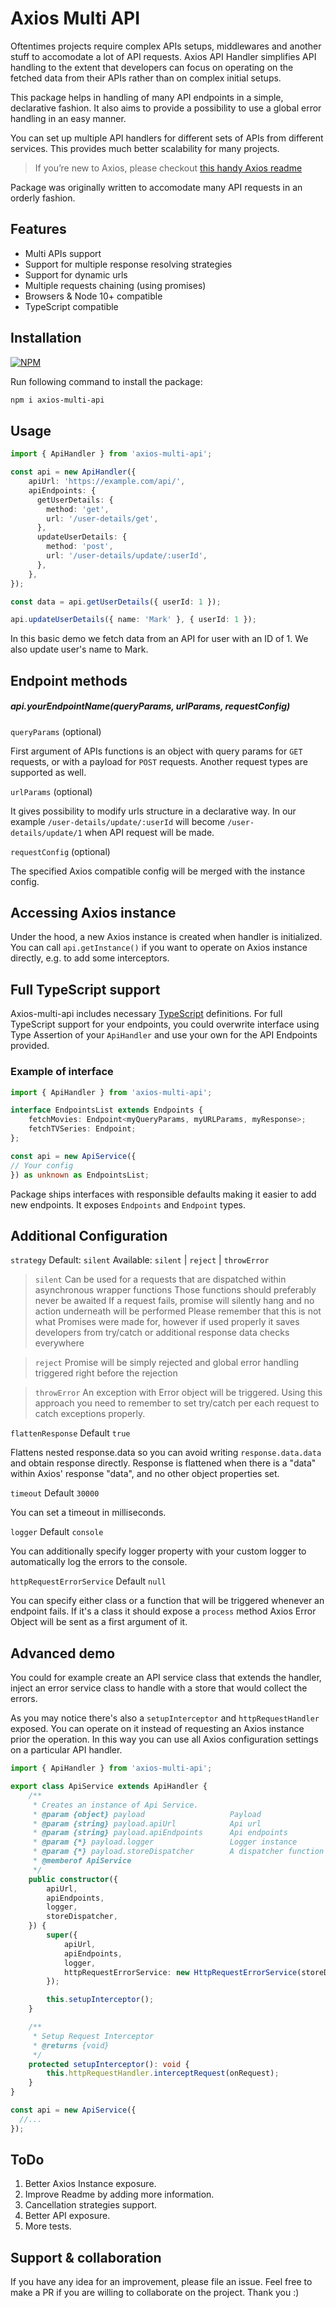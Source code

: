 # Axios Multi API

Oftentimes projects require complex APIs setups, middlewares and another stuff to accomodate a lot of API requests. Axios API Handler simplifies API handling to the extent that developers can focus on operating on the fetched data from their APIs rather than on complex initial setups.

This package helps in handling of many API endpoints in a simple, declarative fashion. It also aims to provide a possibility to use a global error handling in an easy manner.

You can set up multiple API handlers for different sets of APIs from different services. This provides much better scalability for many projects.

> If you’re new to Axios, please checkout [this handy Axios readme](https://github.com/axios/axios)

Package was originally written to accomodate many API requests in an orderly fashion.

## Features
- Multi APIs support
- Support for multiple response resolving strategies
- Support for dynamic urls
- Multiple requests chaining (using promises)
- Browsers & Node 10+ compatible
- TypeScript compatible

## Installation
[![NPM](https://nodei.co/npm/axios-multi-api.png)](https://npmjs.org/package/axios-multi-api)

Run following command to install the package:
```bash
npm i axios-multi-api
```

## Usage

```typescript
import { ApiHandler } from 'axios-multi-api';

const api = new ApiHandler({
    apiUrl: 'https://example.com/api/',
    apiEndpoints: {
      getUserDetails: {
        method: 'get',
        url: '/user-details/get',
      },
      updateUserDetails: {
        method: 'post',
        url: '/user-details/update/:userId',
      },
    },
});

const data = api.getUserDetails({ userId: 1 });

api.updateUserDetails({ name: 'Mark' }, { userId: 1 });
```
In this basic demo we fetch data from an API for user with an ID of 1. We also update user's name to Mark.

## Endpoint methods
##### api.yourEndpointName(queryParams, urlParams, requestConfig)

`queryParams` (optional)

First argument of APIs functions is an object with query params for `GET` requests, or with a payload for `POST` requests. Another request types are supported as well.

`urlParams` (optional)

It gives possibility to modify urls structure in a declarative way. In our example `/user-details/update/:userId` will become `/user-details/update/1` when API request will be made.

`requestConfig` (optional)

The specified Axios compatible config will be merged with the instance config.

## Accessing Axios instance

Under the hood, a new Axios instance is created when handler is initialized. You can call `api.getInstance()` if you want to operate on Axios instance directly, e.g. to add some interceptors.


## Full TypeScript support

Axios-multi-api includes necessary [TypeScript](http://typescriptlang.org) definitions. For full TypeScript support for your endpoints, you could overwrite interface using Type Assertion of your `ApiHandler` and use your own for the API Endpoints provided.

### Example of interface
```typescript
import { ApiHandler } from 'axios-multi-api';

interface EndpointsList extends Endpoints {
    fetchMovies: Endpoint<myQueryParams, myURLParams, myResponse>;
    fetchTVSeries: Endpoint;
};

const api = new ApiService({
// Your config
}) as unknown as EndpointsList;

```

Package ships interfaces with responsible defaults making it easier to add new endpoints. It exposes `Endpoints` and `Endpoint` types.

## Additional Configuration
`strategy`
Default: `silent`
Available: `silent` | `reject` | `throwError`

> `silent`
> Can be used for a requests that are dispatched within asynchronous wrapper functions
> Those functions should preferably never be awaited
> If a request fails, promise will silently hang and no action underneath will be performed
> Please remember that this is not what Promises were made for, however if used properly it saves developers from try/catch or additional response data checks everywhere

> `reject`
> Promise will be simply rejected and global error handling triggered right before the rejection

> `throwError`
> An exception with Error object will be triggered. Using this approach you need to remember to set try/catch per each request to catch exceptions properly.


`flattenResponse`
Default `true`

Flattens nested response.data so you can avoid writing `response.data.data` and obtain response directly. Response is flattened when there is a "data" within Axios' response "data", and no other object properties set.


`timeout`
Default `30000`

You can set a timeout in milliseconds.


`logger`
Default `console`

You can additionally specify logger property with your custom logger to automatically log the errors to the console.


`httpRequestErrorService`
Default `null`

You can specify either class or a function that will be triggered whenever an endpoint fails. If it's a class it should expose a `process` method Axios Error Object will be sent as a first argument of it.

## Advanced demo

You could for example create an API service class that extends the handler, inject an error service class to handle with a store that would collect the errors.

As you may notice there's also a `setupInterceptor` and `httpRequestHandler` exposed. You can operate on it instead of requesting an Axios instance prior the operation. In this way you can use all Axios configuration settings on a particular API handler.


```typescript
import { ApiHandler } from 'axios-multi-api';

export class ApiService extends ApiHandler {
    /**
     * Creates an instance of Api Service.
     * @param {object} payload                   Payload
     * @param {string} payload.apiUrl            Api url
     * @param {string} payload.apiEndpoints      Api endpoints
     * @param {*} payload.logger                 Logger instance
     * @param {*} payload.storeDispatcher        A dispatcher function to dispatch data to the store
     * @memberof ApiService
     */
    public constructor({
        apiUrl,
        apiEndpoints,
        logger,
        storeDispatcher,
    }) {
        super({
            apiUrl,
            apiEndpoints,
            logger,
            httpRequestErrorService: new HttpRequestErrorService(storeDispatcher),
        });

        this.setupInterceptor();
    }

    /**
     * Setup Request Interceptor
     * @returns {void}
     */
    protected setupInterceptor(): void {
        this.httpRequestHandler.interceptRequest(onRequest);
    }
}

const api = new ApiService({
  //...
});
```

## ToDo
1) Better Axios Instance exposure.
2) Improve Readme by adding more information.
3) Cancellation strategies support.
4) Better API exposure.
5) More tests.

## Support & collaboration

If you have any idea for an improvement, please file an issue. Feel free to make a PR if you are willing to collaborate on the project. Thank you :)
